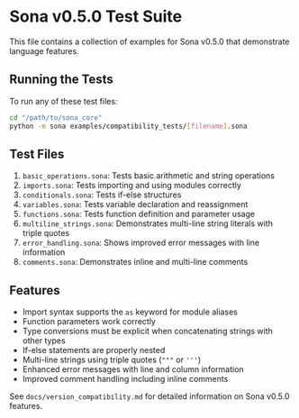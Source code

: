 # Sona v0.5.0 Test Suite

This file contains a collection of examples for Sona v0.5.0 that demonstrate language features.

## Running the Tests

To run any of these test files:

```bash
cd "/path/to/sona_core"
python -m sona examples/compatibility_tests/[filename].sona
```

## Test Files

1. `basic_operations.sona`: Tests basic arithmetic and string operations
2. `imports.sona`: Tests importing and using modules correctly
3. `conditionals.sona`: Tests if-else structures
4. `variables.sona`: Tests variable declaration and reassignment
5. `functions.sona`: Tests function definition and parameter usage
6. `multiline_strings.sona`: Demonstrates multi-line string literals with triple quotes
7. `error_handling.sona`: Shows improved error messages with line information
8. `comments.sona`: Demonstrates inline and multi-line comments

## Features

- Import syntax supports the `as` keyword for module aliases
- Function parameters work correctly
- Type conversions must be explicit when concatenating strings with other types
- If-else statements are properly nested
- Multi-line strings using triple quotes (`"""` or `'''`)
- Enhanced error messages with line and column information
- Improved comment handling including inline comments

See `docs/version_compatibility.md` for detailed information on Sona v0.5.0 features.
